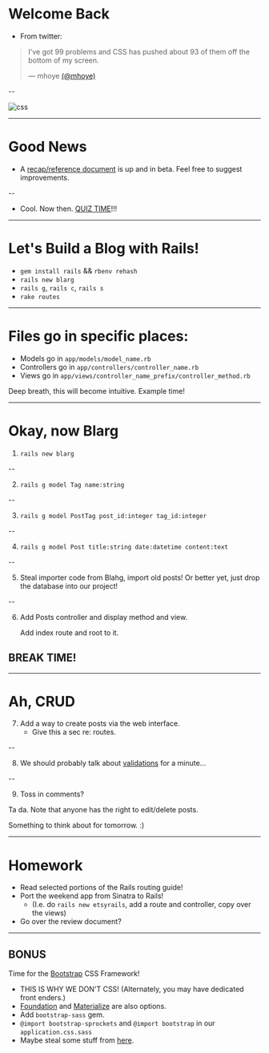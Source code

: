 # Welcome Back

* From twitter:

<blockquote class="twitter-tweet" lang="en"><p lang="en" dir="ltr">I&#39;ve got 99 problems and CSS has pushed about 93 of them off the bottom of my screen.</p>&mdash; mhoye <a href="https://twitter.com/mhoye/status/606523811501109251">(@mhoye)</a></blockquote>

--

![css](http://www.latostadora.com/generados/tiendas/11070/dibujos/279390.jpg)

---

# Good News

* A [recap/reference document][recap] is up and in beta.
  Feel free to suggest improvements.

--

* Cool. Now then. [QUIZ TIME][quiz]!!!

[quiz]: https://gist.github.com/redline6561/806abf544302ee455481
[recap]: https://github.com/TIY-ATL-ROR-2015-Sep/lectures/blob/master/week6-recap.md

---

# Let's Build a Blog with Rails!

* `gem install rails` && `rbenv rehash`
* `rails new blarg`
* `rails g`, `rails c`, `rails s`
* `rake routes`

---

# Files go in specific places:

* Models go in `app/models/model_name.rb`
* Controllers go in `app/controllers/controller_name.rb`
* Views go in `app/views/controller_name_prefix/controller_method.rb`

Deep breath, this will become intuitive. Example time!

---

# Okay, now Blarg

1. `rails new blarg`

--

2. `rails g model Tag name:string`

--

3. `rails g model PostTag post_id:integer tag_id:integer`

--

4. `rails g model Post title:string date:datetime content:text`

--

5. Steal importer code from Blahg, import old posts!
   Or better yet, just drop the database into our project!

--

6. Add Posts controller and display method and view.

   Add index route and root to it.

## BREAK TIME!

---

# Ah, CRUD

7. Add a way to create posts via the web interface.
   * Give this a sec re: routes.

--

8. We should probably talk about [validations][validations] for a minute...

--

9. Toss in comments?

Ta da. Note that anyone has the right to edit/delete posts.

Something to think about for tomorrow. :)

[validations]: http://guides.rubyonrails.org/active_record_validations.html

---

# Homework

* Read selected portions of the Rails routing guide!
* Port the weekend app from Sinatra to Rails!
  * (I.e. do `rails new etsyrails`, add a route and controller, copy over the views)
* Go over the review document?

---

## BONUS

Time for the [Bootstrap][bootstrap] CSS Framework!

   * THIS IS WHY WE DON'T CSS! (Alternately, you may have dedicated front enders.)
   * [Foundation][foundation] and [Materialize][materialize] are also options.
   * Add `bootstrap-sass` gem.
   * `@import bootstrap-sprockets` and `@import bootstrap` in our `application.css.sass`
   * Maybe steal some stuff from [here][tealeaf].

[tealeaf]: http://www.gotealeaf.com/blog/integrating-rails-and-bootstrap-part-2
[bootstrap]: http://getbootstrap.com/css/
[foundation]: http://foundation.zurb.com/
[materialize]: http://materializecss.com/
